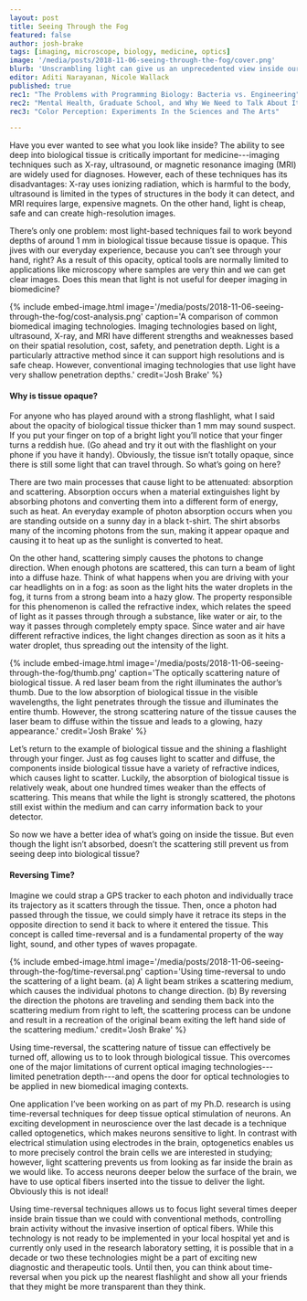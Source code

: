 ```yaml
---
layout: post
title: Seeing Through the Fog
featured: false
author: josh-brake
tags: [imaging, microscope, biology, medicine, optics]
image: '/media/posts/2018-11-06-seeing-through-the-fog/cover.png'
blurb: 'Unscrambling light can give us an unprecedented view inside our own bodies'
editor: Aditi Narayanan, Nicole Wallack
published: true
rec1: "The Problems with Programming Biology: Bacteria vs. Engineering"
rec2: "Mental Health, Graduate School, and Why We Need to Talk About It"
rec3: "Color Perception: Experiments In the Sciences and The Arts"

---
```

Have you ever wanted to see what you look like inside? The ability to see deep into biological tissue is critically important for medicine---imaging techniques such as X-ray, ultrasound, or magnetic resonance imaging (MRI) are widely used for diagnoses. However, each of these techniques has its disadvantages: X-ray uses ionizing radiation, which is harmful to the body, ultrasound is limited in the types of structures in the body it can detect, and MRI requires large, expensive magnets. On the other hand, light is cheap, safe and can create high-resolution images.

There’s only one problem: most light-based techniques fail to work beyond depths of around 1 mm in biological tissue because tissue is opaque. This jives with our everyday experience, because you can’t see through your hand, right? As a result of this opacity, optical tools are normally limited to applications like microscopy where samples are very thin and we can get clear images. Does this mean that light is not useful for deeper imaging in biomedicine?

{% include embed-image.html image='/media/posts/2018-11-06-seeing-through-the-fog/cost-analysis.png' caption='A comparison of common biomedical imaging technologies. Imaging technologies based on light, ultrasound, X-ray, and MRI have different strengths and weaknesses based on their spatial resolution, cost, safety, and penetration depth. Light is a particularly attractive method since it can support high resolutions and is safe cheap. However, conventional imaging technologies that use light have very shallow penetration depths.' credit='Josh Brake' %}

#### Why is tissue opaque?

For anyone who has played around with a strong flashlight, what I said about the opacity of biological tissue thicker than 1 mm may sound suspect. If you put your finger on top of a bright light you’ll notice that your finger turns a reddish hue. (Go ahead and try it out with the flashlight on your phone if you have it handy). Obviously, the tissue isn’t totally opaque, since there is still some light that can travel through. So what’s going on here?

There are two main processes that cause light to be attenuated: absorption and scattering. Absorption occurs when a material extinguishes light by absorbing photons and converting them into a different form of energy, such as heat. An everyday example of photon absorption occurs when you are standing outside on a sunny day in a black t-shirt. The shirt absorbs many of the incoming photons from the sun, making it appear opaque and causing it to heat up as the sunlight is converted to heat.

On the other hand, scattering simply causes the photons to change direction. When enough photons are scattered, this can turn a beam of light into a diffuse haze. Think of what happens when you are driving with your car headlights on in a fog: as soon as the light hits the water droplets in the fog, it turns from a strong beam into a hazy glow. The property responsible for this phenomenon is called the refractive index, which relates the speed of light as it passes through through a substance, like water or air, to the way it passes through completely empty space. Since water and air have different refractive indices, the light changes direction as soon as it hits a water droplet, thus spreading out the intensity of the light.

{% include embed-image.html image='/media/posts/2018-11-06-seeing-through-the-fog/thumb.png' caption='The optically scattering nature of biological tissue. A red laser beam from the right illuminates the author’s thumb. Due to the low absorption of biological tissue in the visible wavelengths, the light penetrates through the tissue and illuminates the entire thumb. However, the strong scattering nature of the tissue causes the laser beam to diffuse within the tissue and leads to a glowing, hazy appearance.' credit='Josh Brake' %}

Let’s return to the example of biological tissue and the shining a flashlight through your finger. Just as fog causes light to scatter and diffuse, the components inside biological tissue have a variety of refractive indices, which causes light to scatter. Luckily, the absorption of biological tissue is relatively weak, about one hundred times weaker than the effects of scattering. This means that while the light is strongly scattered, the photons still exist within the medium and can carry information back to your detector.

So now we have a better idea of what’s going on inside the tissue. But even though the light isn’t absorbed, doesn’t the scattering still prevent us from seeing deep into biological tissue?

#### Reversing Time?

Imagine we could strap a GPS tracker to each photon and individually trace its trajectory as it scatters through the tissue. Then, once a photon had passed through the tissue, we could simply have it retrace its steps in the opposite direction to send it back to where it entered the tissue. This concept is called time-reversal and is a fundamental property of the way light, sound, and other types of waves propagate.

{% include embed-image.html image='/media/posts/2018-11-06-seeing-through-the-fog/time-reversal.png' caption='Using time-reversal to undo the scattering of a light beam. (a) A light beam strikes a scattering medium, which causes the individual photons to change direction. (b) By reversing the direction the photons are traveling and sending them back into the scattering medium from right to left, the scattering process can be undone and result in a recreation of the original beam exiting the left hand side of the scattering medium.' credit='Josh Brake' %}

Using time-reversal, the scattering nature of tissue can effectively be turned off, allowing us to to look through biological tissue. This overcomes one of the major limitations of current optical imaging technologies---limited penetration depth---and opens the door for optical technologies to be applied in new biomedical imaging contexts.

One application I’ve been working on as part of my Ph.D. research is using time-reversal techniques for deep tissue optical stimulation of neurons. An exciting development in neuroscience over the last decade is a technique called optogenetics, which makes neurons sensitive to light. In contrast with electrical stimulation using electrodes in the brain, optogenetics enables us to more precisely control the brain cells we are interested in studying; however, light scattering prevents us from looking as far inside the brain as we would like. To access neurons deeper below the surface of the brain, we have to use optical fibers inserted into the tissue to deliver the light. Obviously this is not ideal!

Using time-reversal techniques allows us to focus light several times deeper inside brain tissue than we could with conventional methods, controlling brain activity without the invasive insertion of optical fibers. While this technology is not ready to be implemented in your local hospital yet and is currently only used in the research laboratory setting, it is possible that in a decade or two these technologies might be a part of exciting new diagnostic and therapeutic tools. Until then, you can think about time-reversal when you pick up the nearest flashlight and show all your friends that they might be more transparent than they think.

